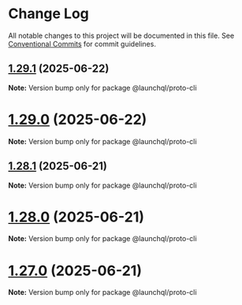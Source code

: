 # Change Log

All notable changes to this project will be documented in this file.
See [Conventional Commits](https://conventionalcommits.org) for commit guidelines.

## [1.29.1](https://github.com/launchql/pgsql-parser/compare/@launchql/proto-cli@1.29.0...@launchql/proto-cli@1.29.1) (2025-06-22)

**Note:** Version bump only for package @launchql/proto-cli





# [1.29.0](https://github.com/launchql/pgsql-parser/compare/@launchql/proto-cli@1.28.1...@launchql/proto-cli@1.29.0) (2025-06-22)

**Note:** Version bump only for package @launchql/proto-cli





## [1.28.1](https://github.com/launchql/pgsql-parser/compare/@launchql/proto-cli@1.28.0...@launchql/proto-cli@1.28.1) (2025-06-21)

**Note:** Version bump only for package @launchql/proto-cli





# [1.28.0](https://github.com/launchql/pgsql-parser/compare/@launchql/proto-cli@1.27.0...@launchql/proto-cli@1.28.0) (2025-06-21)

**Note:** Version bump only for package @launchql/proto-cli





# [1.27.0](https://github.com/launchql/pgsql-parser/compare/@launchql/proto-cli@1.26.0...@launchql/proto-cli@1.27.0) (2025-06-21)

**Note:** Version bump only for package @launchql/proto-cli
